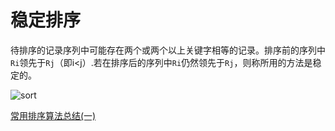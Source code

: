 # 稳定排序
待排序的记录序列中可能存在两个或两个以上关键字相等的记录。排序前的序列中`Ri`领先于`Rj`（即i<j）.若在排序后的序列中`Ri`仍然领先于`Rj`，则称所用的方法是稳定的。


![sort](http://img.blog.csdn.net/20160909164911303?watermark/2/text/aHR0cDovL2Jsb2cuY3Nkbi5uZXQv/font/5a6L5L2T/fontsize/400/fill/I0JBQkFCMA==/dissolve/70/gravity/Center)

[常用排序算法总结(一)](https://www.cnblogs.com/eniac12/p/5329396.html)